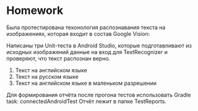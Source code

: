 # Homework
Была протестирована техонология распознавания текста на изображениях, которая входит в состав Google Vision:

Написаны три Unit-теста в Android Studio, которые подготавливают из исходных изображений данные на вход для TextRecognizer и проверяют, что текст распознан верно.

1) Текст на английском языке
2) Текст на русском языке
3) Текст на английском языке в маленьком разрешении

Для формирования отчёта после прогона тестов использовать Gradle task: connectedAndroidTest
Отчёт лежит в папке TestReports.
